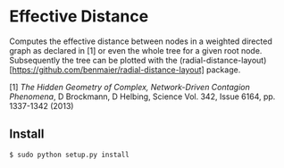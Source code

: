 # Effective Distance

Computes the effective distance between nodes in a weighted directed graph as declared in [1] or even the whole tree for a given root node. Subsequently the tree can be plotted with the (radial-distance-layout)[https://github.com/benmaier/radial-distance-layout] package.

[1] *The Hidden Geometry of Complex, Network-Driven Contagion Phenomena*, D Brockmann, D Helbing, Science Vol. 342, Issue 6164, pp. 1337-1342 (2013)

## Install 

    $ sudo python setup.py install

